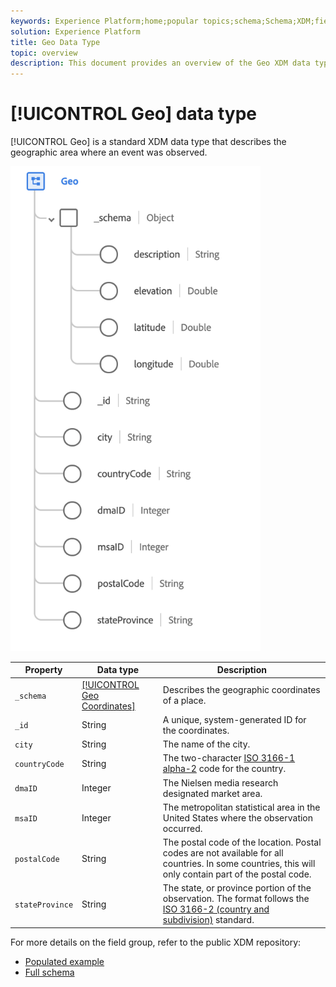 ```yaml
---
keywords: Experience Platform;home;popular topics;schema;Schema;XDM;fields;schemas;Schemas;geo;datatype;data-type;data type;
solution: Experience Platform
title: Geo Data Type
topic: overview
description: This document provides an overview of the Geo XDM data type.
---
```


# [!UICONTROL Geo] data type

[!UICONTROL Geo] is a standard XDM data type that describes the geographic area where an event was observed.

<img src='../images/data-types/geo.png' width=400 /><br />

| Property | Data type | Description |
| --- | --- | --- |
| `_schema` | [[!UICONTROL Geo Coordinates]](./geo-coordinates.md) | Describes the geographic coordinates of a place. |
| `_id` | String | A unique, system-generated ID for the coordinates. |
| `city` | String | The name of the city. |
| `countryCode` | String | The two-character <a href="https://datahub.io/core/country-list">ISO 3166-1 alpha-2</a> code for the country. |
| `dmaID` | Integer | The Nielsen media research designated market area. |
| `msaID` | Integer | The metropolitan statistical area in the United States where the observation occurred. |
| `postalCode` | String | The postal code of the location. Postal codes are not available for all countries. In some countries, this will only contain part of the postal code. |
| `stateProvince` | String | The state, or province portion of the observation. The format follows the [ISO 3166-2 (country and subdivision)](http://www.unece.org/cefact/locode/subdivisions.html) standard. |

For more details on the field group, refer to the public XDM repository:

* [Populated example](https://github.com/adobe/xdm/blob/master/components/datatypes/geo.example.1.json)
* [Full schema](https://github.com/adobe/xdm/blob/master/components/datatypes/geo.schema.json)